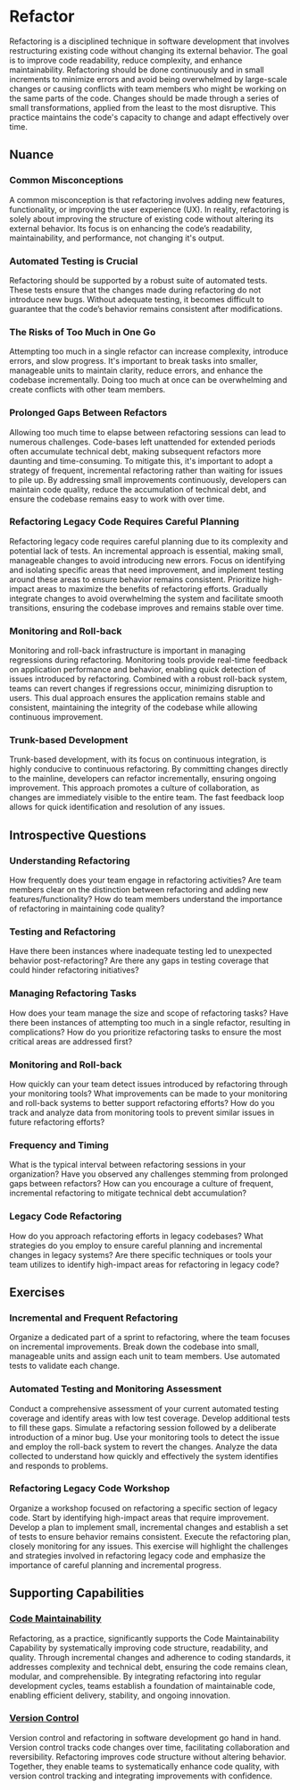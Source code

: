 # Refactor

Refactoring is a disciplined technique in software development that involves restructuring existing code without changing its external behavior.
The goal is to improve code readability, reduce complexity, and enhance maintainability.
Refactoring should be done continuously and in small increments to minimize errors and avoid being overwhelmed by large-scale changes or causing conflicts with team members who might be working on the same parts of the code.
Changes should be made through a series of small transformations, applied from the least to the most disruptive. This practice maintains the code's capacity to change and adapt effectively over time.

## Nuance

### Common Misconceptions

A common misconception is that refactoring involves adding new features, functionality, or improving the user experience (UX).
In reality, refactoring is solely about improving the structure of existing code without altering its external behavior.
Its focus is on enhancing the code’s readability, maintainability, and performance, not changing it's output.

### Automated Testing is Crucial

Refactoring should be supported by a robust suite of automated tests.
These tests ensure that the changes made during refactoring do not introduce new bugs.
Without adequate testing, it becomes difficult to guarantee that the code’s behavior remains consistent after modifications.

### The Risks of Too Much in One Go

Attempting too much in a single refactor can increase complexity, introduce errors, and slow progress.
It's important to break tasks into smaller, manageable units to maintain clarity, reduce errors, and enhance the codebase incrementally.
Doing too much at once can be overwhelming and create conflicts with other team members.

### Prolonged Gaps Between Refactors

Allowing too much time to elapse between refactoring sessions can lead to numerous challenges.
Code-bases left unattended for extended periods often accumulate technical debt, making subsequent refactors more daunting and time-consuming.
To mitigate this, it's important to adopt a strategy of frequent, incremental refactoring rather than waiting for issues to pile up.
By addressing small improvements continuously, developers can maintain code quality, reduce the accumulation of technical debt, and ensure the codebase remains easy to work with over time.

### Refactoring Legacy Code Requires Careful Planning

Refactoring legacy code requires careful planning due to its complexity and potential lack of tests.
An incremental approach is essential, making small, manageable changes to avoid introducing new errors.
Focus on identifying and isolating specific areas that need improvement, and implement testing around these areas to ensure behavior remains consistent.
Prioritize high-impact areas to maximize the benefits of refactoring efforts.
Gradually integrate changes to avoid overwhelming the system and facilitate smooth transitions, ensuring the codebase improves and remains stable over time.

### Monitoring and Roll-back

Monitoring and roll-back infrastructure is important in managing regressions during refactoring.
Monitoring tools provide real-time feedback on application performance and behavior, enabling quick detection of issues introduced by refactoring.
Combined with a robust roll-back system, teams can revert changes if regressions occur, minimizing disruption to users.
This dual approach ensures the application remains stable and consistent, maintaining the integrity of the codebase while allowing continuous improvement.

### Trunk-based Development

Trunk-based development, with its focus on continuous integration, is highly conducive to continuous refactoring.
By committing changes directly to the mainline, developers can refactor incrementally, ensuring ongoing improvement.
This approach promotes a culture of collaboration, as changes are immediately visible to the entire team.
The fast feedback loop allows for quick identification and resolution of any issues.

## Introspective Questions

### Understanding Refactoring

How frequently does your team engage in refactoring activities?
Are team members clear on the distinction between refactoring and adding new features/functionality?
How do team members understand the importance of refactoring in maintaining code quality?

### Testing and Refactoring

Have there been instances where inadequate testing led to unexpected behavior post-refactoring?
Are there any gaps in testing coverage that could hinder refactoring initiatives?

### Managing Refactoring Tasks

How does your team manage the size and scope of refactoring tasks?
Have there been instances of attempting too much in a single refactor, resulting in complications?
How do you prioritize refactoring tasks to ensure the most critical areas are addressed first?

### Monitoring and Roll-back

How quickly can your team detect issues introduced by refactoring through your monitoring tools?
What improvements can be made to your monitoring and roll-back systems to better support refactoring efforts?
How do you track and analyze data from monitoring tools to prevent similar issues in future refactoring efforts?

### Frequency and Timing

What is the typical interval between refactoring sessions in your organization?
Have you observed any challenges stemming from prolonged gaps between refactors?
How can you encourage a culture of frequent, incremental refactoring to mitigate technical debt accumulation?

### Legacy Code Refactoring

How do you approach refactoring efforts in legacy codebases?
What strategies do you employ to ensure careful planning and incremental changes in legacy systems?
Are there specific techniques or tools your team utilizes to identify high-impact areas for refactoring in legacy code?

## Exercises

### Incremental and Frequent Refactoring

Organize a dedicated part of a sprint to refactoring, where the team focuses on incremental improvements.
Break down the codebase into small, manageable units and assign each unit to team members.
Use automated tests to validate each change.

### Automated Testing and Monitoring Assessment

Conduct a comprehensive assessment of your current automated testing coverage and identify areas with low test coverage.
Develop additional tests to fill these gaps.
Simulate a refactoring session followed by a deliberate introduction of a minor bug.
Use your monitoring tools to detect the issue and employ the roll-back system to revert the changes.
Analyze the data collected to understand how quickly and effectively the system identifies and responds to problems.

### Refactoring Legacy Code Workshop

Organize a workshop focused on refactoring a specific section of legacy code.
Start by identifying high-impact areas that require improvement.
Develop a plan to implement small, incremental changes and establish a set of tests to ensure behavior remains consistent.
Execute the refactoring plan, closely monitoring for any issues.
This exercise will highlight the challenges and strategies involved in refactoring legacy code and emphasize the importance of careful planning and incremental progress.

## Supporting Capabilities

### [Code Maintainability](/capabilities/tech/code-maintainability.md)

Refactoring, as a practice, significantly supports the Code Maintainability Capability by systematically improving code structure, readability, and quality. Through incremental changes and adherence to coding standards, it addresses complexity and technical debt, ensuring the code remains clean, modular, and comprehensible. By integrating refactoring into regular development cycles, teams establish a foundation of maintainable code, enabling efficient delivery, stability, and ongoing innovation.

### [Version Control](/capabilities/tech/version-control.md)

Version control and refactoring in software development go hand in hand.
Version control tracks code changes over time, facilitating collaboration and reversibility.
Refactoring improves code structure without altering behavior.
Together, they enable teams to systematically enhance code quality, with version control tracking and integrating improvements with confidence.